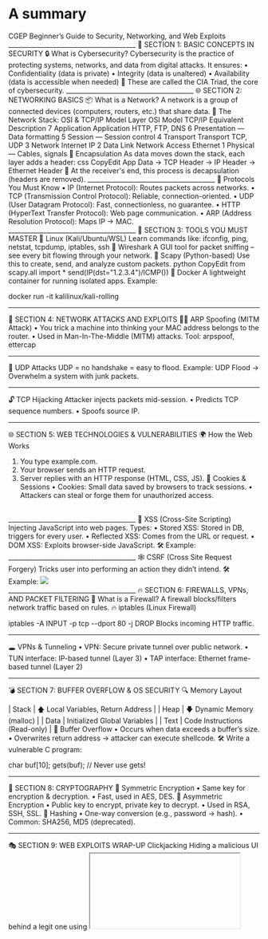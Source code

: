 <h1>A summary </h1>
CGEP 
Beginner’s Guide to Security, Networking, and Web Exploits
________________________________________
🧠 SECTION 1: BASIC CONCEPTS IN SECURITY
🔒 What is Cybersecurity?
Cybersecurity is the practice of protecting systems, networks, and data from digital attacks. It ensures:
•	Confidentiality (data is private)
•	Integrity (data is unaltered)
•	Availability (data is accessible when needed)
📌 These are called the CIA Triad, the core of cybersecurity.
________________________________________
🌐 SECTION 2: NETWORKING BASICS
📦 What is a Network?
A network is a group of connected devices (computers, routers, etc.) that share data.
🌉 The Network Stack: OSI & TCP/IP Model
Layer	OSI Model	TCP/IP Equivalent	Description
7	Application	Application	HTTP, FTP, DNS
6	Presentation	—	Data formatting
5	Session	—	Session control
4	Transport	Transport	TCP, UDP
3	Network	Internet	IP
2	Data Link	Network Access	Ethernet
1	Physical	—	Cables, signals
🔄 Encapsulation
As data moves down the stack, each layer adds a header:
css
CopyEdit
App Data → TCP Header → IP Header → Ethernet Header
📌 At the receiver's end, this process is decapsulation (headers are removed).
________________________________________
🔌 Protocols You Must Know
•	IP (Internet Protocol): Routes packets across networks.
•	TCP (Transmission Control Protocol): Reliable, connection-oriented.
•	UDP (User Datagram Protocol): Fast, connectionless, no guarantee.
•	HTTP (HyperText Transfer Protocol): Web page communication.
•	ARP (Address Resolution Protocol): Maps IP → MAC.
________________________________________
🧰 SECTION 3: TOOLS YOU MUST MASTER
🐧 Linux (Kali/Ubuntu/WSL)
Learn commands like:
ifconfig, ping, netstat, tcpdump, iptables, ssh
🧪 Wireshark
A GUI tool for packet sniffing – see every bit flowing through your network.
🐍 Scapy (Python-based)
Use this to create, send, and analyze custom packets.
python
CopyEdit
from scapy.all import *
send(IP(dst="1.2.3.4")/ICMP())
🐳 Docker
A lightweight container for running isolated apps. Example:


docker run -it kalilinux/kali-rolling
<br>
________________________________________
🚀 SECTION 4: NETWORK ATTACKS AND EXPLOITS
🧑‍💻 ARP Spoofing (MITM Attack)
•	You trick a machine into thinking your MAC address belongs to the router.
•	Used in Man-In-The-Middle (MITM) attacks.
Tool: arpspoof, ettercap
<br>
________________________________________
🌊 UDP Attacks
UDP = no handshake = easy to flood.
Example: UDP Flood → Overwhelm a system with junk packets.
<br>
________________________________________
🔓 TCP Hijacking
Attacker injects packets mid-session.
•	Predicts TCP sequence numbers.
•	Spoofs source IP.
<br>
________________________________________
🌐 SECTION 5: WEB TECHNOLOGIES & VULNERABILITIES
🌍 How the Web Works
1.	You type example.com.
2.	Your browser sends an HTTP request.
3.	Server replies with an HTTP response (HTML, CSS, JS).
🔐 Cookies & Sessions
•	Cookies: Small data saved by browsers to track sessions.
•	Attackers can steal or forge them for unauthorized access.
<br>
________________________________________
🦠 XSS (Cross-Site Scripting)
Injecting JavaScript into web pages.
Types:
•	Stored XSS: Stored in DB, triggers for every user.
•	Reflected XSS: Comes from the URL or request.
•	DOM XSS: Exploits browser-side JavaScript.
🛠️ Example:

<script>alert('Hacked')</script>
<br>
________________________________________
🕸️ CSRF (Cross Site Request Forgery)
Tricks user into performing an action they didn’t intend.
🛠️ Example:

<img src="http://bank.com/transfer?amount=1000&to=attacker">
<br>
________________________________________
🔥 SECTION 6: FIREWALLS, VPNs, AND PACKET FILTERING
🧱 What is a Firewall?
A firewall blocks/filters network traffic based on rules.
🔥 iptables (Linux Firewall)

iptables -A INPUT -p tcp --dport 80 -j DROP
Blocks incoming HTTP traffic.
<br>
________________________________________
🕳️ VPNs & Tunneling
•	VPN: Secure private tunnel over public network.
•	TUN interface: IP-based tunnel (Layer 3)
•	TAP interface: Ethernet frame-based tunnel (Layer 2)
<br>
________________________________________
💣 SECTION 7: BUFFER OVERFLOW & OS SECURITY
🔍 Memory Layout

| Stack      | 🡅 Local Variables, Return Address |
| Heap       | 🡇 Dynamic Memory (malloc)         |
| Data       | Initialized Global Variables       |
| Text       | Code Instructions (Read-only)      |
📛 Buffer Overflow
•	Occurs when data exceeds a buffer’s size.
•	Overwrites return address → attacker can execute shellcode.
🛠️ Write a vulnerable C program:

char buf[10];
gets(buf); // Never use gets!
<br>
________________________________________
🔐 SECTION 8: CRYPTOGRAPHY
🔐 Symmetric Encryption
•	Same key for encryption & decryption.
•	Fast, used in AES, DES.
🔐 Asymmetric Encryption
•	Public key to encrypt, private key to decrypt.
•	Used in RSA, SSH, SSL.
🔐 Hashing
•	One-way conversion (e.g., password → hash).
•	Common: SHA256, MD5 (deprecated).
<br>
________________________________________
🎭 SECTION 9: WEB EXPLOITS WRAP-UP
 Clickjacking
Hiding a malicious UI behind a legit one using <iframe> overlays.
 AI + Security
AI is used for:
•	Detecting phishing
•	Traffic analysis
•	Malware detection
•	Threat prediction
<br>
________________________________________



